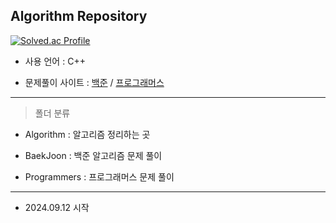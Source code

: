 ## Algorithm Repository

[![Solved.ac Profile](http://mazassumnida.wtf/api/v2/generate_badge?boj=hyun9d)](https://solved.ac/hyun9d)

- 사용 언어 : C++
  
- 문제풀이 사이트 : [백준](https://www.acmicpc.net/) / [프로그래머스](https://www.programmers.co.kr/)

----

> 폴더 분류

- Algorithm : 알고리즘 정리하는 곳

- BaekJoon : 백준 알고리즘 문제 풀이
  
- Programmers : 프로그래머스 문제 풀이

----

- 2024.09.12 시작
